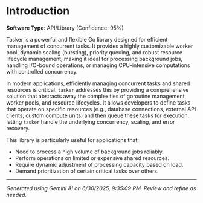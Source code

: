 # Introduction

**Software Type**: API/Library (Confidence: 95%)

Tasker is a powerful and flexible Go library designed for efficient management of concurrent tasks. It provides a highly customizable worker pool, dynamic scaling (bursting), priority queuing, and robust resource lifecycle management, making it ideal for processing background jobs, handling I/O-bound operations, or managing CPU-intensive computations with controlled concurrency.

In modern applications, efficiently managing concurrent tasks and shared resources is critical. `tasker` addresses this by providing a comprehensive solution that abstracts away the complexities of goroutine management, worker pools, and resource lifecycles. It allows developers to define tasks that operate on specific resources (e.g., database connections, external API clients, custom compute units) and then queue these tasks for execution, letting `tasker` handle the underlying concurrency, scaling, and error recovery.

This library is particularly useful for applications that:
*   Need to process a high volume of background jobs reliably.
*   Perform operations on limited or expensive shared resources.
*   Require dynamic adjustment of processing capacity based on load.
*   Demand prioritization of certain critical tasks over others.

---
*Generated using Gemini AI on 6/30/2025, 9:35:09 PM. Review and refine as needed.*